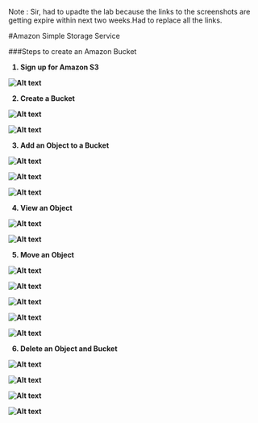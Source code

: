 Note : Sir, had to upadte the lab because the links to the screenshots are getting expire within next two weeks.Had to replace all the links.

#Amazon Simple Storage Service

###Steps to create an Amazon Bucket

<ol>
  <b><li>Sign up for Amazon S3</li><b>
</ol>

![Alt text](http://i61.tinypic.com/2s6lc11.jpg)

<ol start = "2">
  <b><li>Create a Bucket</li><b>
</ol>

![Alt text](http://i57.tinypic.com/351hm9v.jpg)

![Alt text](http://i61.tinypic.com/35naedz.jpg)

<ol start = "3">
  <b><li>Add an Object to a Bucket</li><b>
</ol>

![Alt text](http://i61.tinypic.com/29pxk6c.jpg)

![Alt text](http://i59.tinypic.com/21cfrk9.jpg)

![Alt text](http://i61.tinypic.com/9sxteb.jpg)

<ol start = "4">
  <b><li>View an Object</li><b>
</ol>

![Alt text](http://i61.tinypic.com/f05etl.jpg)

![Alt text](http://i61.tinypic.com/1tlvyx.jpg)

<ol start = "5">
  <b><li>Move an Object</li><b>
</ol>

![Alt text](http://i59.tinypic.com/2hmk379.jpg)

![Alt text](http://i61.tinypic.com/29zzayd.jpg)

![Alt text](http://i57.tinypic.com/1zh02ew.jpg)

![Alt text](http://i60.tinypic.com/m9ndjn.jpg)

![Alt text](http://i62.tinypic.com/2hi9wrr.jpg)

<ol start = "6">
  <b><li>Delete an Object and Bucket</li><b>
</ol>

![Alt text](http://i59.tinypic.com/14a90tj.jpg)

![Alt text](http://i61.tinypic.com/23r5ky0.jpg)

![Alt text](http://i60.tinypic.com/98rcz4.jpg)

![Alt text](http://i57.tinypic.com/2gxim9i.jpg)
